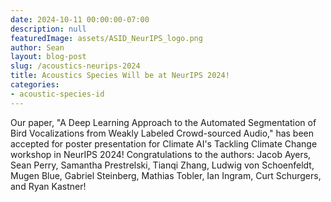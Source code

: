 ```yaml
---
date: 2024-10-11 00:00:00-07:00
description: null
featuredImage: assets/ASID_NeurIPS_logo.png
author: Sean
layout: blog-post
slug: /acoustics-neurips-2024
title: Acoustics Species Will be at NeurIPS 2024!
categories:
- acoustic-species-id
---
```


Our paper, "A Deep Learning Approach to the Automated Segmentation of Bird Vocalizations from Weakly Labeled Crowd-sourced Audio," has been accepted for poster presentation for Climate AI's Tackling Climate Change workshop in NeurIPS 2024! Congratulations to the authors: Jacob Ayers, Sean Perry, Samantha Prestrelski, Tianqi Zhang, Ludwig von Schoenfeldt, Mugen Blue, Gabriel Steinberg, Mathias Tobler, Ian Ingram, Curt Schurgers, and Ryan Kastner!
